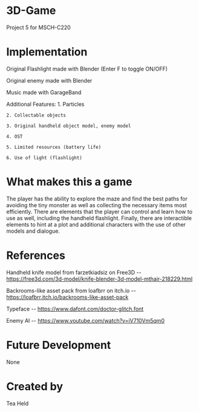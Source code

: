 # 3D-Game
Project 5 for MSCH-C220

# Implementation
Original Flashlight made with Blender (Enter F to toggle ON/OFF)

Original enemy made with Blender

Music made with GarageBand

Additional Features:
	1. Particles
 
	2. Collectable objects
 
	3. Original handheld object model, enemy model
 
	4. OST
 
	5. Limited resources (battery life)
 
	6. Use of light (flashlight)
	
# What makes this a game
The player has the ability to explore the maze and find the best paths for avoiding the tiny monster as well as collecting the necessary items most efficiently. There are elements that the player can control and learn how to use as well, including the handheld flashlight. Finally, there are interactible elements to hint at a plot and additional characters with the use of other models and dialogue.

# References
Handheld knife model from farzetkiadsiz on Free3D -- https://free3d.com/3d-model/knife-blender-3d-model-mthair-218229.html

Backrooms-like asset pack from loafbrr on itch.io -- https://loafbrr.itch.io/backrooms-like-asset-pack

Typeface -- https://www.dafont.com/doctor-glitch.font

Enemy AI -- https://www.youtube.com/watch?v=iV710Vm5qm0

# Future Development
None

# Created by
Tea Held
